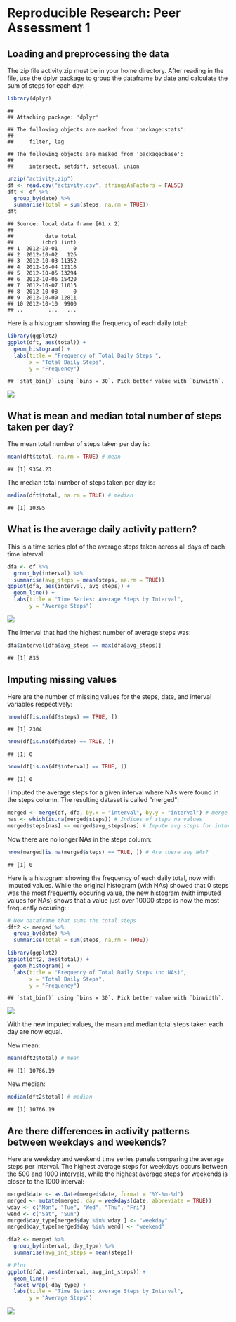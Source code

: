 # Reproducible Research: Peer Assessment 1



## Loading and preprocessing the data
The zip file activity.zip must be in your home directory. After reading in the file, use the dplyr package to group the dataframe by date and calculate the sum of steps for each day:


```r
library(dplyr)
```

```
## 
## Attaching package: 'dplyr'
```

```
## The following objects are masked from 'package:stats':
## 
##     filter, lag
```

```
## The following objects are masked from 'package:base':
## 
##     intersect, setdiff, setequal, union
```

```r
unzip("activity.zip")
df <- read.csv("activity.csv", stringsAsFactors = FALSE)
dft <- df %>%
  group_by(date) %>%
  summarise(total = sum(steps, na.rm = TRUE))
dft
```

```
## Source: local data frame [61 x 2]
## 
##          date total
##         (chr) (int)
## 1  2012-10-01     0
## 2  2012-10-02   126
## 3  2012-10-03 11352
## 4  2012-10-04 12116
## 5  2012-10-05 13294
## 6  2012-10-06 15420
## 7  2012-10-07 11015
## 8  2012-10-08     0
## 9  2012-10-09 12811
## 10 2012-10-10  9900
## ..        ...   ...
```

Here is a histogram showing the frequency of each daily total:


```r
library(ggplot2)
ggplot(dft, aes(total)) +
  geom_histogram() +
  labs(title = "Frequency of Total Daily Steps ",
       x = "Total Daily Steps",
       y = "Frequency")
```

```
## `stat_bin()` using `bins = 30`. Pick better value with `binwidth`.
```

![](PA1_template_files/figure-html/dailytotals-1.png)

## What is mean and median total number of steps taken per day?

The mean total number of steps taken per day is:


```r
mean(dft$total, na.rm = TRUE) # mean
```

```
## [1] 9354.23
```

The median total number of steps taken per day is:

```r
median(dft$total, na.rm = TRUE) # median
```

```
## [1] 10395
```

## What is the average daily activity pattern?

This is a time series plot of the average steps taken across all days of each time interval:


```r
dfa <- df %>%
  group_by(interval) %>%
  summarise(avg_steps = mean(steps, na.rm = TRUE))
ggplot(dfa, aes(interval, avg_steps)) +
  geom_line() +
  labs(title = "Time Series: Average Steps by Interval",
       y = "Average Steps")
```

![](PA1_template_files/figure-html/timeseries-1.png)

The interval that had the highest number of average steps was:


```r
dfa$interval[dfa$avg_steps == max(dfa$avg_steps)]
```

```
## [1] 835
```

## Imputing missing values

Here are the number of missing values for the steps, date, and interval variables respectively:


```r
nrow(df[is.na(df$steps) == TRUE, ])
```

```
## [1] 2304
```

```r
nrow(df[is.na(df$date) == TRUE, ])
```

```
## [1] 0
```

```r
nrow(df[is.na(df$interval) == TRUE, ])
```

```
## [1] 0
```

I imputed the average steps for a given interval where NAs were found in the steps column. The resulting dataset is called "merged":


```r
merged <- merge(df, dfa, by.x = "interval", by.y = "interval") # merge
nas <- which(is.na(merged$steps)) # Indices of steps na values
merged$steps[nas] <- merged$avg_steps[nas] # Impute avg steps for interval
```

Now there are no longer NAs in the steps column:


```r
nrow(merged[is.na(merged$steps) == TRUE, ]) # Are there any NAs?
```

```
## [1] 0
```

Here is a histogram showing the frequency of each daily total, now with imputed values. While the original histogram (with NAs) showed that 0 steps was the most frequently occuring value, the new histogram (with imputed values for NAs) shows that a value just over 10000 steps is now the most frequently occuring:


```r
# New dataframe that sums the total steps
dft2 <- merged %>%
  group_by(date) %>%
  summarise(total = sum(steps, na.rm = TRUE))

library(ggplot2)
ggplot(dft2, aes(total)) +
  geom_histogram() +
  labs(title = "Frequency of Total Daily Steps (no NAs)",
       x = "Total Daily Steps",
       y = "Frequency")
```

```
## `stat_bin()` using `bins = 30`. Pick better value with `binwidth`.
```

![](PA1_template_files/figure-html/newhist-1.png)

With the new imputed values, the mean and median total steps taken each day are now equal.

New mean:

```r
mean(dft2$total) # mean
```

```
## [1] 10766.19
```

New median:

```r
median(dft2$total) # median
```

```
## [1] 10766.19
```

## Are there differences in activity patterns between weekdays and weekends?

Here are weekday and weekend time series panels comparing the average steps per interval. The highest average steps for weekdays occurs between the 500 and 1000 intervals, while the highest average steps for weekends is closer to the 1000 interval:


```r
merged$date <- as.Date(merged$date, format = "%Y-%m-%d")
merged <- mutate(merged, day = weekdays(date, abbreviate = TRUE))
wday <- c("Mon", "Tue", "Wed", "Thu", "Fri")
wend <- c("Sat", "Sun")
merged$day_type[merged$day %in% wday ] <- "weekday"
merged$day_type[merged$day %in% wend] <- "weekend"

dfa2 <- merged %>%
  group_by(interval, day_type) %>%
  summarise(avg_int_steps = mean(steps))

# Plot
ggplot(dfa2, aes(interval, avg_int_steps)) +
  geom_line() +
  facet_wrap(~day_type) +
  labs(title = "Time Series: Average Steps by Interval",
       y = "Average Steps")
```

![](PA1_template_files/figure-html/wcomparison-1.png)
